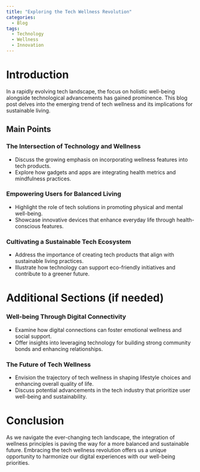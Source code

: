 ```yaml
---
title: "Exploring the Tech Wellness Revolution"
categories:
  - Blog
tags:
  - Technology
  - Wellness
  - Innovation
---
```


# Introduction
In a rapidly evolving tech landscape, the focus on holistic well-being alongside technological advancements has gained prominence. This blog post delves into the emerging trend of tech wellness and its implications for sustainable living.

## Main Points
### The Intersection of Technology and Wellness
- Discuss the growing emphasis on incorporating wellness features into tech products.
- Explore how gadgets and apps are integrating health metrics and mindfulness practices.
  
### Empowering Users for Balanced Living
- Highlight the role of tech solutions in promoting physical and mental well-being.
- Showcase innovative devices that enhance everyday life through health-conscious features.
  
### Cultivating a Sustainable Tech Ecosystem
- Address the importance of creating tech products that align with sustainable living practices.
- Illustrate how technology can support eco-friendly initiatives and contribute to a greener future.

# Additional Sections (if needed)
### Well-being Through Digital Connectivity
- Examine how digital connections can foster emotional wellness and social support.
- Offer insights into leveraging technology for building strong community bonds and enhancing relationships.

### The Future of Tech Wellness
- Envision the trajectory of tech wellness in shaping lifestyle choices and enhancing overall quality of life.
- Discuss potential advancements in the tech industry that prioritize user well-being and sustainability.

# Conclusion
As we navigate the ever-changing tech landscape, the integration of wellness principles is paving the way for a more balanced and sustainable future. Embracing the tech wellness revolution offers us a unique opportunity to harmonize our digital experiences with our well-being priorities.